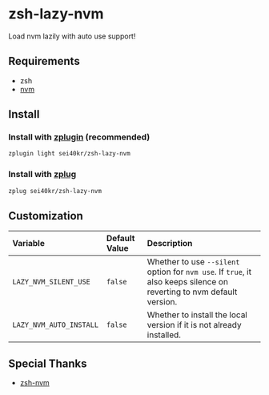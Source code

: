 # zsh-lazy-nvm

Load nvm lazily with auto use support!

## Requirements

- zsh
- [nvm](https://github.com/nvm-sh/nvm)

## Install

### Install with [zplugin](https://github.com/zdharma/zplugin) (recommended)

```sh
zplugin light sei40kr/zsh-lazy-nvm
```

### Install with [zplug](https://github.com/zplug/zplug)

```sh
zplug sei40kr/zsh-lazy-nvm
```

## Customization

| Variable                | Default Value | Description                                                                                                           |
| :--                     | :--           | :--                                                                                                                   |
| `LAZY_NVM_SILENT_USE`   | `false`       | Whether to use `--silent` option for `nvm use`. If `true`, it also keeps silence on reverting to nvm default version. |
| `LAZY_NVM_AUTO_INSTALL` | `false`       | Whether to install the local version if it is not already installed.                                                  |

## Special Thanks

- [zsh-nvm](https://github.com/lukechilds/zsh-nvm)
